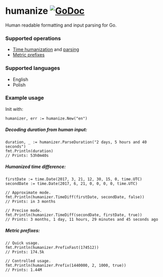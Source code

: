 # humanize [![GoDoc](https://godoc.org/github.com/pawelszydlo/humanize?status.svg)](https://godoc.org/github.com/pawelszydlo/humanize)
Human readable formatting and input parsing for Go. 

### Supported operations
* [Time humanization](#humanized-time-difference) and [parsing](#decoding-duration-from-human-input)
* [Metric prefixes](#metric-prefixes)

### Supported languages
* English
* Polish

### Example usage

Init with:
```golang
humanizer, err := humanize.New("en")
```
##### Decoding duration from human input:
```golang
duration, _ := humanizer.ParseDuration("2 days, 5 hours and 40 seconds")
fmt.Println(duration) 
// Prints: 53h0m40s
```
##### Humanized time difference:
```golang
firstDate := time.Date(2017, 3, 21, 12, 30, 15, 0, time.UTC)
secondDate := time.Date(2017, 6, 21, 0, 0, 0, 0, time.UTC)

// Approximate mode.
fmt.Println(humanizer.TimeDiff(firstDate, secondDate, false))
// Prints: in 3 months

// Precise mode.
fmt.Println(humanizer.TimeDiff(secondDate, firstDate, true))
// Prints: 3 months, 1 day, 11 hours, 29 minutes and 45 seconds ago
```
##### Metric prefixes:
```golang
// Quick usage.
fmt.Println(humanizer.PrefixFast(174512))
// Prints: 174.5k

// Controlled usage.
fmt.Println(humanizer.Prefix(1440000, 2, 1000, true))
// Prints: 1.44M
```